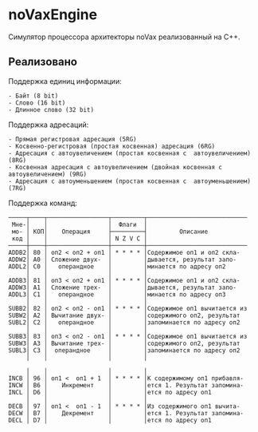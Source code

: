 
# noVaxEngine

Симулятор процессора архитекторы noVax реализованный на C++.




## Реализовано 

Поддержка единиц информации:

    - Байт (8 bit)
    - Слово (16 bit)
    - Длинное слово (32 bit)

Поддержка адресаций:

    - Прямая регистровая адресация (5RG)
    - Косвенно-регистровая (простая косвенная) адресация (6RG)
    - Адресация с автоувеличением (простая косвенная с  автоувеличением)  (8RG)
    - Косвенная адресация с автоувеличением (двойная косвенная с автоувеличением) (9RG)
    - Адресация с автоуменьшением (простая косвенная с  автоуменьшением) (7RG)


Поддержка команд:

    ─────┬────┬─────────────────┬─────────┬────────────────────────────
     Мне-│    │                 │  Флаги  │
     мо- │ КОП│    Операция     ├─────────┤         Описание
     код │    │                 │ N Z V C │
    ─────┼────┼─────────────────┼─────────┼────────────────────────────
    ADDB2│ 80 │ оп2 < оп2 + оп1 │ * * * * │Содержимое оп1 и оп2 скла-
    ADDW2│ A0 │ Сложение двух-  │         │дывается, результат запо-
    ADDL2│ C0 │   операндное    │         │минается по адресу оп2
         │    │                 │         │
    ADDB3│ 81 │ оп3 < оп2 + оп1 │ * * * * │Содержимое оп1 и оп2 скла-
    ADDW3│ A1 │ Сложение трех-  │         │дывается, результат запо-
    ADDL3│ C1 │   операндное    │         │минается по адресу оп3
         │    │                 │         │
    SUBB2│ 82 │ оп2 < оп2 - оп1 │ * * * * │Содержимое оп1 вычитается из
    SUBW2│ A2 │ Вычитание двух- │         │содержимого оп2, результат
    SUBL2│ C2 │   операндное    │         │запоминается по адресу оп2
         │    │                 │         │
    SUBB3│ 83 │ оп3 < оп2 - оп1 │ * * * * │Содержимое оп1 вычитается из
    SUBW3│ A3 │ Вычитание трех- │         │содержимого оп2, результат
    SUBL3│ C3 │  операндное     │         │запоминается по адресу оп2
         │    │                 │         │

         │    │                 │         │
    INCB │ 96 │ оп1 <  оп1 + 1  │ * * * * │К содержимому оп1 прибавля-
    INCW │ B6 │    Инкремент    │         │ется 1. Результат запомина-
    INCL │ D6 │                 │         │ется по адресу оп1
         │    │                 │         │
    DECB │ 97 │ оп1 <  оп1 - 1  │ * * * * │Из содержимого оп1 вычита-
    DECW │ B7 │    Декремент    │         │ется 1. Результат запомина-
    DECL │ D7 │                 │         │ется по адресу оп1



